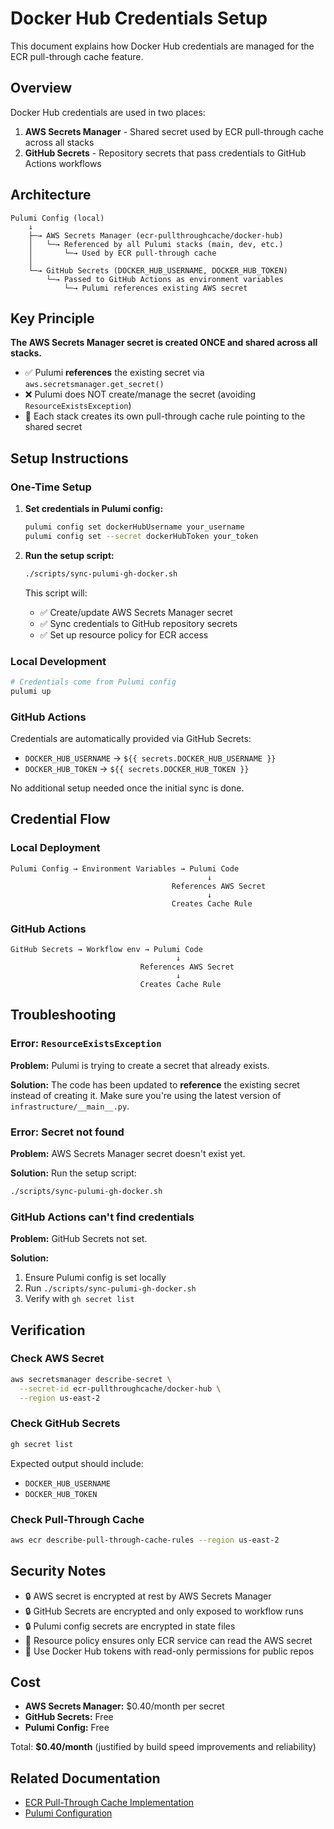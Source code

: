 # Docker Hub Credentials Setup

This document explains how Docker Hub credentials are managed for the ECR pull-through cache feature.

## Overview

Docker Hub credentials are used in two places:

1. **AWS Secrets Manager** - Shared secret used by ECR pull-through cache across all stacks
2. **GitHub Secrets** - Repository secrets that pass credentials to GitHub Actions workflows

## Architecture

```
Pulumi Config (local)
    ↓
    ├─→ AWS Secrets Manager (ecr-pullthroughcache/docker-hub)
    │   └─→ Referenced by all Pulumi stacks (main, dev, etc.)
    │       └─→ Used by ECR pull-through cache
    │
    └─→ GitHub Secrets (DOCKER_HUB_USERNAME, DOCKER_HUB_TOKEN)
        └─→ Passed to GitHub Actions as environment variables
            └─→ Pulumi references existing AWS secret
```

## Key Principle

**The AWS Secrets Manager secret is created ONCE and shared across all stacks.**

- ✅ Pulumi **references** the existing secret via `aws.secretsmanager.get_secret()`
- ❌ Pulumi does NOT create/manage the secret (avoiding `ResourceExistsException`)
- 🔄 Each stack creates its own pull-through cache rule pointing to the shared secret

## Setup Instructions

### One-Time Setup

1. **Set credentials in Pulumi config:**
   ```bash
   pulumi config set dockerHubUsername your_username
   pulumi config set --secret dockerHubToken your_token
   ```

2. **Run the setup script:**
   ```bash
   ./scripts/sync-pulumi-gh-docker.sh
   ```

   This script will:
   - ✅ Create/update AWS Secrets Manager secret
   - ✅ Sync credentials to GitHub repository secrets
   - ✅ Set up resource policy for ECR access

### Local Development

```bash
# Credentials come from Pulumi config
pulumi up
```

### GitHub Actions

Credentials are automatically provided via GitHub Secrets:
- `DOCKER_HUB_USERNAME` → `${{ secrets.DOCKER_HUB_USERNAME }}`
- `DOCKER_HUB_TOKEN` → `${{ secrets.DOCKER_HUB_TOKEN }}`

No additional setup needed once the initial sync is done.

## Credential Flow

### Local Deployment
```
Pulumi Config → Environment Variables → Pulumi Code
                                            ↓
                                    References AWS Secret
                                            ↓
                                    Creates Cache Rule
```

### GitHub Actions
```
GitHub Secrets → Workflow env → Pulumi Code
                                     ↓
                             References AWS Secret
                                     ↓
                             Creates Cache Rule
```

## Troubleshooting

### Error: `ResourceExistsException`

**Problem:** Pulumi is trying to create a secret that already exists.

**Solution:** The code has been updated to **reference** the existing secret instead of creating it. Make sure you're using the latest version of `infrastructure/__main__.py`.

### Error: Secret not found

**Problem:** AWS Secrets Manager secret doesn't exist yet.

**Solution:** Run the setup script:
```bash
./scripts/sync-pulumi-gh-docker.sh
```

### GitHub Actions can't find credentials

**Problem:** GitHub Secrets not set.

**Solution:** 
1. Ensure Pulumi config is set locally
2. Run `./scripts/sync-pulumi-gh-docker.sh`
3. Verify with `gh secret list`

## Verification

### Check AWS Secret

```bash
aws secretsmanager describe-secret \
  --secret-id ecr-pullthroughcache/docker-hub \
  --region us-east-2
```

### Check GitHub Secrets

```bash
gh secret list
```

Expected output should include:
- `DOCKER_HUB_USERNAME`
- `DOCKER_HUB_TOKEN`

### Check Pull-Through Cache

```bash
aws ecr describe-pull-through-cache-rules --region us-east-2
```

## Security Notes

- 🔒 AWS secret is encrypted at rest by AWS Secrets Manager
- 🔒 GitHub Secrets are encrypted and only exposed to workflow runs
- 🔒 Pulumi config secrets are encrypted in state files
- 🔐 Resource policy ensures only ECR service can read the AWS secret
- 🔑 Use Docker Hub tokens with read-only permissions for public repos

## Cost

- **AWS Secrets Manager:** $0.40/month per secret
- **GitHub Secrets:** Free
- **Pulumi Config:** Free

Total: **$0.40/month** (justified by build speed improvements and reliability)

## Related Documentation

- [ECR Pull-Through Cache Implementation](./ECR_PULL_THROUGH_CACHE.md)
- [Pulumi Configuration](./CONFIG.md)
